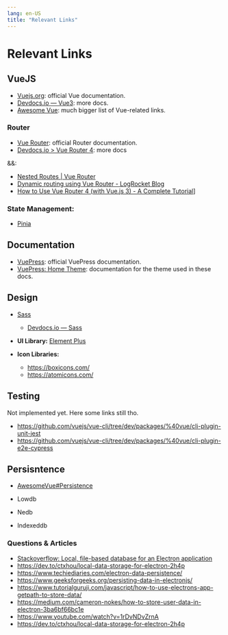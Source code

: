 ```yaml
---
lang: en-US
title: "Relevant Links"
---
```


# Relevant Links

## VueJS
- [Vuejs.org](https://vuejs.org/): official Vue documentation.
- [Devdocs.io ― Vue3](https://devdocs.io/vue~3/): more docs.
- [Awesome Vue](https://github.com/vuejs/awesome-vue): much bigger list of Vue-related links.

### Router
- [Vue Router](https://router.vuejs.org/): official Router documentation.
- [Devdocs.io > Vue Router 4](https://devdocs.io/vue_router~4/): more docs

&&:
- [Nested Routes | Vue Router](https://router.vuejs.org/guide/essentials/nested-routes.html)
- [Dynamic routing using Vue Router - LogRocket Blog](https://blog.logrocket.com/dynamic-routing-using-vue-router/)
- [How to Use Vue Router 4 (with Vue.js 3) - A Complete Tutorial](https://vueschool.io/articles/vuejs-tutorials/how-to-use-vue-router-a-complete-tutorial/)]

### State Management:
- [Pinia](https://pinia.vuejs.org/)

## Documentation
- [VuePress](https://v2.vuepress.vuejs.org/): official VuePress documentation.
- [VuePress: Home Theme](https://vuepress-theme-hope.github.io/v2/): documentation for the theme used in these docs.

## Design
- [Sass](https://sass-lang.com/)
  - [Devdocs.io ― Sass](https://devdocs.io/sass/)

- **UI Library:** [Element Plus](https://element-plus.org/)
- **Icon Libraries:**
  - https://boxicons.com/
  - https://atomicons.com/

## Testing
Not implemented yet. Here some links still tho.

+ https://github.com/vuejs/vue-cli/tree/dev/packages/%40vue/cli-plugin-unit-jest
+ https://github.com/vuejs/vue-cli/tree/dev/packages/%40vue/cli-plugin-e2e-cypress

## Persisntence
- [AwesomeVue#Persistence](https://github.com/vuejs/awesome-vue#persistence)


- Lowdb
- Nedb
- Indexeddb

### Questions & Articles
- [Stackoverflow: Local, file-based database for an Electron application](https://stackoverflow.com/questions/37655020/local-file-based-database-for-an-electron-application?rq=1)
- https://dev.to/ctxhou/local-data-storage-for-electron-2h4p
- https://www.techiediaries.com/electron-data-persistence/
- https://www.geeksforgeeks.org/persisting-data-in-electronjs/
- https://www.tutorialguruji.com/javascript/how-to-use-electrons-app-getpath-to-store-data/
- https://medium.com/cameron-nokes/how-to-store-user-data-in-electron-3ba6bf66bc1e
- https://www.youtube.com/watch?v=1rDvNDvZrnA
- https://dev.to/ctxhou/local-data-storage-for-electron-2h4p
